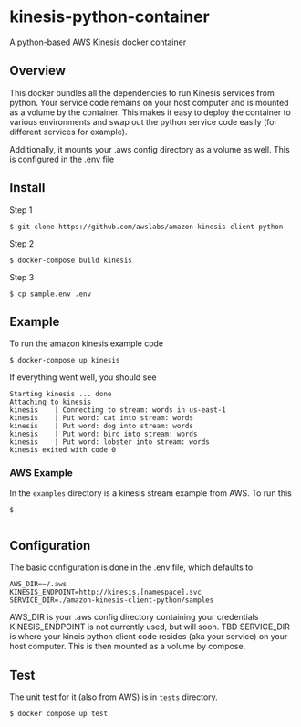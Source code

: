 # kinesis-python-container
A python-based AWS Kinesis docker container

## Overview

This docker bundles all the dependencies to run Kinesis services from python. Your service code remains on your host computer and is mounted as a volume by the container. This makes it easy to deploy the container to various environments and swap out the python service code easily (for different services for example).

Additionally, it mounts your .aws config directory as a volume as well. This is configured in the .env file

## Install

Step 1

```
$ git clone https://github.com/awslabs/amazon-kinesis-client-python
```

Step 2

```
$ docker-compose build kinesis
```

Step 3

```
$ cp sample.env .env
```

## Example

To run the amazon kinesis example code

```
$ docker-compose up kinesis
```

If everything went well, you should see

```
Starting kinesis ... done
Attaching to kinesis
kinesis    | Connecting to stream: words in us-east-1
kinesis    | Put word: cat into stream: words
kinesis    | Put word: dog into stream: words
kinesis    | Put word: bird into stream: words
kinesis    | Put word: lobster into stream: words
kinesis exited with code 0
```

### AWS Example

In the `examples` directory is a kinesis stream example from AWS. 
To run this

```
$ 


```

## Configuration

The basic configuration is done in the .env file, which defaults to

```
AWS_DIR=~/.aws
KINESIS_ENDPOINT=http://kinesis.[namespace].svc
SERVICE_DIR=./amazon-kinesis-client-python/samples
```

AWS_DIR is your .aws config directory containing your credentials
KINESIS_ENDPOINT is not currently used, but will soon. TBD
SERVICE_DIR is where your kineis python client code resides (aka your service) on your host computer. This is then mounted as a volume by compose.

## Test

The unit test for it (also from AWS) is in `tests` directory.

```
$ docker compose up test
```